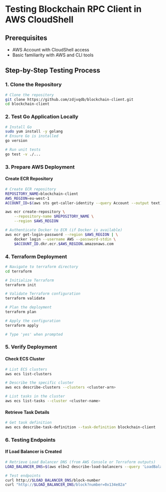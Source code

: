# Testing Blockchain RPC Client in AWS CloudShell

## Prerequisites
- AWS Account with CloudShell access
- Basic familiarity with AWS and CLI tools

## Step-by-Step Testing Process

### 1. Clone the Repository
```bash
# Clone the repository
git clone https://github.com/zdjvqdb/blockchain-client.git
cd blockchain-client
```

### 2. Test Go Application Locally
```bash
# Install Go
sudo yum install -y golang
# Ensure Go is installed
go version

# Run unit tests
go test -v ./...
```

### 3. Prepare AWS Deployment

#### Create ECR Repository
```bash
# Create ECR repository
REPOSITORY_NAME=blockchain-client
AWS_REGION=eu-west-1
ACCOUNT_ID=$(aws sts get-caller-identity --query Account --output text)

aws ecr create-repository \
    --repository-name $REPOSITORY_NAME \
    --region $AWS_REGION

# Authenticate Docker to ECR (if Docker is available)
aws ecr get-login-password --region $AWS_REGION | \
    docker login --username AWS --password-stdin \
    $ACCOUNT_ID.dkr.ecr.$AWS_REGION.amazonaws.com
```

### 4. Terraform Deployment
```bash
# Navigate to terraform directory
cd terraform

# Initialize Terraform
terraform init

# Validate Terraform configuration
terraform validate

# Plan the deployment
terraform plan

# Apply the configuration
terraform apply

# Type 'yes' when prompted
```

### 5. Verify Deployment

#### Check ECS Cluster
```bash
# List ECS clusters
aws ecs list-clusters

# Describe the specific cluster
aws ecs describe-clusters --clusters <cluster-arn>

# List tasks in the cluster
aws ecs list-tasks --cluster <cluster-name>
```

#### Retrieve Task Details
```bash
# Get task definition
aws ecs describe-task-definition --task-definition blockchain-client
```

### 6. Testing Endpoints

#### If Load Balancer is Created
```bash
# Retrieve Load Balancer DNS (from AWS Console or Terraform outputs)
LOAD_BALANCER_DNS=$(aws elbv2 describe-load-balancers --query 'LoadBalancers[0].DNSName' --output text)

# Test endpoints
curl http://$LOAD_BALANCER_DNS/block-number
curl "http://$LOAD_BALANCER_DNS/block?number=0x134e82a"
```
